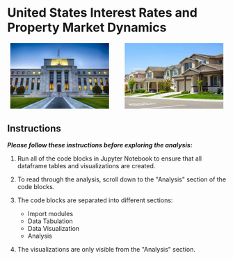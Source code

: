 # United States Interest Rates and Property Market Dynamics
<p align="center">
  <img alt="Light" src="./GA/Images/FedRes.jpg" width="45%">
&nbsp; &nbsp; &nbsp; &nbsp;
  <img alt="Dark" src="./GA/Images/House.jpg" width="45%">
</p>

## Instructions
**_Please follow these instructions before exploring the analysis:_**

1. Run all of the code blocks in Jupyter Notebook to ensure that all dataframe tables and visualizations are created.

2. To read through the analysis, scroll down to the "Analysis" section of the code blocks.

3. The code blocks are separated into different sections:
   - Import modules
   - Data Tabulation
   - Data Visualization
   - Analysis

4. The visualizations are only visible from the "Analysis" section.

